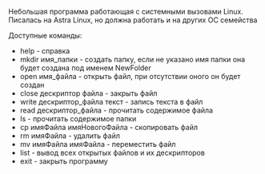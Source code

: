 Небольшая программа работающая с системными вызовами Linux. Писалась на Astra Linux, но должна работать и на других ОС семейства

Доступные команды:
- help - справка
- mkdir имя_папки - создать папку, если не указано имя папки она будет создана под именем NewFolder
- open имя_файла - открыть файл, при отсутствии оного он будет создан
- close дескриптор файла - закрыть файл
- write дескриптор_файла текст - запись текста в файл
- read дескриптор_файла - прочитать содержимое файла
- ls - прочитать содержимое папки
- cp имяФайла имяНовогоФайла - скопировать файл
- rm имяФайла - удалить файл
- mv имяФайла имяФайла - переместить файл
- list - вывод всех открытых файлов и их дескрипторов
- exit - закрыть программу
